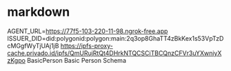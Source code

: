 # markdown
AGENT_URL=https://77f5-103-220-11-98.ngrok-free.app
ISSUER_DID=did:polygonid:polygon:main:2q3op8GhaTT4zBkKex1s53VpTzDcMGgfWyTjUAj1jB
https://ipfs-proxy-cache.privado.id/ipfs/QmURujRtQt4DHrkNTQCSCiTBCQnzCFVr3uYXwniyXzKgpo
BasicPerson
Basic Person Schema
